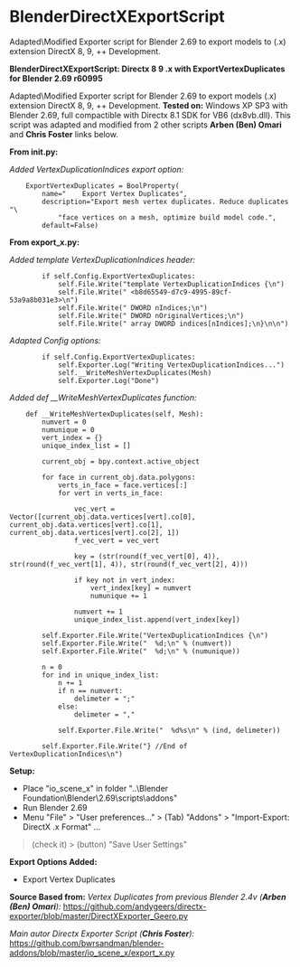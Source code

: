 # BlenderDirectXExportScript
Adapted\Modified Exporter script for Blender 2.69 to export models to (.x) extension DirectX 8, 9, ++ Development.

**BlenderDirectXExportScript: Directx 8 9 .x with ExportVertexDuplicates for Blender 2.69 r60995**

Adapted\Modified Exporter script for Blender 2.69 to export models (.x) extension DirectX 8, 9, ++ Development.
**Tested on:** Windows XP SP3 with Blender 2.69, full compactible with Directx 8.1 SDK for VB6 (dx8vb.dll).
This script was adapted and modified from 2 other scripts **Arben (Ben) Omari** and **Chris Foster** links below.

**From __init__.py:**

*Added VertexDuplicationIndices export option:*
```
    ExportVertexDuplicates = BoolProperty(
        name="    Export Vertex Duplicates",
        description="Export mesh vertex duplicates. Reduce duplicates "\
            "face vertices on a mesh, optimize build model code.",
        default=False)
```
**From export_x.py:**

*Added template VertexDuplicationIndices header:*
```
        if self.Config.ExportVertexDuplicates:
            self.File.Write("template VertexDuplicationIndices {\n")
            self.File.Write(" <b8d65549-d7c9-4995-89cf-53a9a8b031e3>\n")
            self.File.Write(" DWORD nIndices;\n")
            self.File.Write(" DWORD nOriginalVertices;\n")
            self.File.Write(" array DWORD indices[nIndices];\n}\n\n")
```
*Adapted Config options:*
```
        if self.Config.ExportVertexDuplicates:
            self.Exporter.Log("Writing VertexDuplicationIndices...")
            self.__WriteMeshVertexDuplicates(Mesh)
            self.Exporter.Log("Done")
```
*Added def __WriteMeshVertexDuplicates function:*
```
    def __WriteMeshVertexDuplicates(self, Mesh):
        numvert = 0
        numunique = 0
        vert_index = {}
        unique_index_list = []
        
        current_obj = bpy.context.active_object
        
        for face in current_obj.data.polygons:
            verts_in_face = face.vertices[:]
            for vert in verts_in_face:
                
                vec_vert = Vector([current_obj.data.vertices[vert].co[0], current_obj.data.vertices[vert].co[1], current_obj.data.vertices[vert].co[2], 1])
                f_vec_vert = vec_vert
                
                key = (str(round(f_vec_vert[0], 4)), str(round(f_vec_vert[1], 4)), str(round(f_vec_vert[2], 4)))
                
                if key not in vert_index:
                    vert_index[key] = numvert
                    numunique += 1
                
                numvert += 1
                unique_index_list.append(vert_index[key])
        
        self.Exporter.File.Write("VertexDuplicationIndices {\n")
        self.Exporter.File.Write("  %d;\n" % (numvert))
        self.Exporter.File.Write("  %d;\n" % (numunique))
        
        n = 0
        for ind in unique_index_list:
            n += 1
            if n == numvert:
                delimeter = ";"
            else:
                delimeter = ","
            
            self.Exporter.File.Write("  %d%s\n" % (ind, delimeter))
        
        self.Exporter.File.Write("} //End of VertexDuplicationIndices\n")
```

**Setup:**
- Place "io_scene_x" in folder "..\Blender Foundation\Blender\2.69\scripts\addons"
- Run Blender 2.69
- Menu "File" > "User preferences..." > (Tab) "Addons" > "Import-Export: DirectX .x Format" ...
 > (check it) > (button) "Save User Settings"

**Export Options Added:**
- Export Vertex Duplicates

**Source Based from:**
*Vertex Duplicates from previous Blender 2.4v (**Arben (Ben) Omari**):*
https://github.com/andygeers/directx-exporter/blob/master/DirectXExporter_Geero.py

*Main autor Directx Exporter Script (**Chris Foster**):*
https://github.com/bwrsandman/blender-addons/blob/master/io_scene_x/export_x.py
